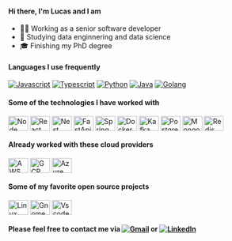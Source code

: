 #### Hi there, I'm Lucas and I am

- 👨‍💻 Working as a senior software developer
- 📖 Studying data enginnering and data science
- 🎓 Finishing my PhD degree

#### Languages ​​I use frequently

[![Javascript](https://img.shields.io/badge/-JavaScript-002E5F?style=flat&logo=javascript&logoColor=white)](https://nodejs.org/en/)
[![Typescript](https://img.shields.io/badge/-Typescript-002E5F?style=flat&logo=typescript&logoColor=white)](https://www.typescriptlang.org/)
[![Python](https://img.shields.io/badge/-Python-002E5F?style=flat&logo=python&logoColor=white)](https://www.python.org/)
[![Java](https://img.shields.io/badge/Java-002E5F?style=flat&logo=openjdk&logoColor=white)](https://openjdk.org/)
[![Golang](https://img.shields.io/badge/Golang-002E5F?style=flat&logo=go&logoColor=white)](https://openjdk.org/)

#### Some of the technologies I have worked with

<div style="display: inline_block">
  <img align="center" alt="Node" height="30" width="40" src='https://cdn.jsdelivr.net/gh/devicons/devicon/icons/nodejs/nodejs-original.svg'>
  <img align="center" alt="React" height="30" width="40" src='https://cdn.jsdelivr.net/gh/devicons/devicon/icons/react/react-original.svg'>
  <img align="center" alt="Nest" height="30" width="40" src="https://cdn.jsdelivr.net/gh/devicons/devicon@latest/icons/nestjs/nestjs-original.svg" />
  <img align="center" alt="FastApi" height="30" width="40" src='https://cdn.jsdelivr.net/gh/devicons/devicon/icons/fastapi/fastapi-original.svg'>
  <img align="center" alt="Spring" height="30" width="40" src='https://cdn.jsdelivr.net/gh/devicons/devicon/icons/spring/spring-original.svg'>
  <img align="center" alt="Docker" height="30" width="40" src='https://cdn.jsdelivr.net/gh/devicons/devicon/icons/docker/docker-original.svg'>
  <img align="center" alt="Kafka" height="30" width="40" src='https://cdn.jsdelivr.net/gh/devicons/devicon/icons/apachekafka/apachekafka-original.svg'>
  <img align="center" alt="Postgres" height="30" width="40" src='https://cdn.jsdelivr.net/gh/devicons/devicon/icons/postgresql/postgresql-original.svg'>
  <img align="center" alt="Mongo" height="30" width="40" src='https://cdn.jsdelivr.net/gh/devicons/devicon/icons/mongodb/mongodb-original.svg'>
  <img align="center" alt="Redis" height="30" width="40" src='https://cdn.jsdelivr.net/gh/devicons/devicon/icons/redis/redis-original.svg'>
</div>
<!---
[![Node.js](https://img.shields.io/badge/-Node.js-316dca?style=flat&logo=Node.js&logoColor=white)](https://nodejs.org/en/) 
[![React.js](https://img.shields.io/badge/-React.js-316dca?style=flat&logo=react&logoColor=white)](https://pt-br.reactjs.org/)
[![FastApi](https://img.shields.io/badge/-FastpApi-316dca?style=flat&logo=fastapi&logoColor=white)]()
[![Spring](https://img.shields.io/badge/-Spring-316dca?style=flat&logo=Spring&logoColor=white)]()
[![Docker](https://img.shields.io/badge/-Docker-316dca?style=flat&logo=docker&logoColor=white)](https://www.docker.com/)
[![Kafka](https://img.shields.io/badge/-Kafka-316dca?style=flat&logo=apachekafka&logoColor=white)](https://www.docker.com/)
[![PostgreSQL](https://img.shields.io/badge/-PostgreSQL-316dca?style=flat&logo=postgresql&logoColor=white)](https://www.postgresql.org/)
[![MongoDB](https://img.shields.io/badge/-MongoDB-316dca?style=flat&logo=mongodb&logoColor=white)](https://www.mongodb.com/)
[![Redis](https://img.shields.io/badge/-Redis-316dca?style=flat&logo=Redis&logoColor=white)]()
-->

#### Already worked with these cloud providers

<div style="display: inline_block">
  <img align="center" alt="AWS" height="30" width="40" src='https://cdn.jsdelivr.net/gh/devicons/devicon@latest/icons/amazonwebservices/amazonwebservices-plain-wordmark.svg'>
  <img align="center" alt="GCP" height="30" width="40" src='https://cdn.jsdelivr.net/gh/devicons/devicon/icons/googlecloud/googlecloud-original.svg'>
  <img align="center" alt="Azure" height="30" width="40" src="https://cdn.jsdelivr.net/gh/devicons/devicon@latest/icons/azure/azure-original.svg" />
</div>
<!---
![AWS](https://img.shields.io/badge/-AWS-316dca?style=flat&logo=amazon-web-services&logoColor=white)
![GCP](https://img.shields.io/badge/-GCP-316dca?style=flat&logo=google-cloud&logoColor=white)
![Azure](https://img.shields.io/badge/-Azure-316dca?style=flat&logo=microsoft-azure&logoColor=white)
-->

#### Some of my favorite open source projects

<div style="display: inline_block">
  <img align="center" alt="Linux" height="30" width="40" src='https://cdn.jsdelivr.net/gh/devicons/devicon@latest/icons/linux/linux-original.svg'>
  <img align="center" alt="Gnome" height="30" width="40" src='https://lh3.googleusercontent.com/dRDUauggVeTXnvQjdfnld4RlfMPaijXPw-KD48jGRLbASNY2X-JHLGGwOHKiybqhww1fwG33B1iCHw9NjjvGdaJPvA=s60'>
  <img align="center" alt="Vscode" height="30" width="40" src="https://cdn.jsdelivr.net/gh/devicons/devicon@latest/icons/vscode/vscode-original.svg" />
</div>

<!---
[![Linux](https://img.shields.io/badge/-Linux-316dca?style=flat&logo=linux&logoColor=white)](https://www.linuxfoundation.org/)
[![Gnome](https://img.shields.io/badge/-Gnome-316dca?style=flat&logo=gnome&logoColor=white)](https://www.gnome.org/)
[![Visual Studio Code](https://img.shields.io/badge/-VSCode-316dca?style=flat&logo=visual-studio-code&logoColor=white)](https://github.com/microsoft/vscode)
-->

<!--- 002E5F -->
#### Please feel free to contact me via [![Gmail](https://img.shields.io/badge/-Email-D14836?style=flat&logo=gmail&logoColor=white)](mailto:lucasluimotta@gmail.com) or [![LinkedIn](https://img.shields.io/badge/-Linkedin-007ACC?style=flat&logo=linkedin&logoColor=white)](https://www.linkedin.com/in/lucas-lui-motta/) 
<!--- and visit my blog [![Blog](https://img.shields.io/badge/-Blog-002E5F?style=flat&logo=houzz&logoColor=white)](https://iot-tpm-unicamp.vercel.app/)-->
